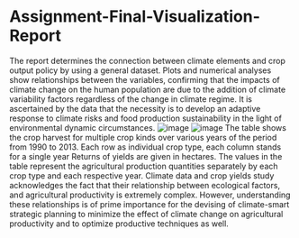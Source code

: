# Assignment-Final-Visualization-Report
The report determines the connection between climate elements and crop output policy by using a general dataset. Plots and numerical analyses show relationships between the variables, confirming that the impacts of climate change on the human population are due to the addition of climate variability factors regardless of the change in climate regime. It is ascertained by the data that the necessity is to develop an adaptive response to climate risks and food production sustainability in the light of environmental dynamic circumstances.
![image](https://github.com/gopireddy999/Assignment-Final-Visualization-Report/assets/161655920/89e6c53b-da2f-4559-b973-36a8e7e0198a)
![image](https://github.com/gopireddy999/Assignment-Final-Visualization-Report/assets/161655920/09feb4a8-f089-41b1-b1ed-16ef3396d3b3)
The table shows the crop harvest for multiple crop kinds over various years of the period from 1990 to 2013. Each row as individual crop type, each column stands for a single year Returns of yields are given in hectares. The values in the table represent the agricultural production quantities separately by each crop type and each respective year.
Climate data and crop yields study acknowledges the fact that their relationship between ecological factors, and agricultural productivity is extremely complex. However, understanding these relationships is of prime importance for the devising of climate-smart strategic planning to minimize the effect of climate change on agricultural productivity and to optimize productive techniques as well.
